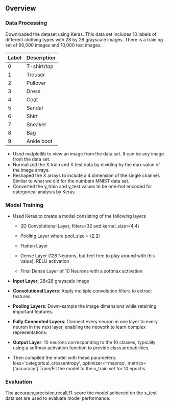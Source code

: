 ## 0verview

### Data Processing
Downloaded the dataset using Keras.
This data set includes 10 labels of different clothing types with 28 by 28 grayscale images. There is a training set of 60,000 images and 10,000 test images.

Label | Description
----- | -----------
0 | T-shirt/top
1 | Trouser
2	| Pullover
3	| Dress
4	| Coat
5	| Sandal
6	| Shirt
7	| Sneaker
8	| Bag
9	| Ankle boot
  
- Used matplotlib to view an image from the data set. It can be any image from the data set.
- Normalized the X train and X test data by dividing by the max value of the image arrays.
- Reshaped the X arrays to include a 4 dimension of the single channel. Similar to what we did for the numbers MNIST data set.
- Converted the y_train and y_test values to be one-hot encoded for categorical analysis by Keras.

### Model Training
- Used Keras to create a model consisting of the following layers
  - 2D Convolutional Layer, filters=32 and kernel_size=(4,4)

  - Pooling Layer where pool_size = (2,2)

  - Flatten Layer

  - Dense Layer (128 Neurons, but feel free to play around with this value), RELU activation

  - Final Dense Layer of 10 Neurons with a softmax activation
    
- **Input Layer**: 28x28 grayscale image
- **Convolutional Layers**: Apply multiple convolution filters to extract features.
- **Pooling Layers**: Down-sample the image dimensions while retaining important features.
- **Fully Connected Layers**: Connect every neuron in one layer to every neuron in the next layer, enabling the network to learn complex representations.
- **Output Layer**: 10 neurons corresponding to the 10 classes, typically using a softmax activation function to provide class probabilities.
  
- Then compiled the model with these parameters: loss='categorical_crossentropy', optimizer='rmsprop', metrics=['accuracy']
Train/Fit the model to the x_train set for 10 epochs.

### Evaluation
The accuracy,precision,recall,f1-score the model achieved on the x_test data set are used to evaluate model performance.
